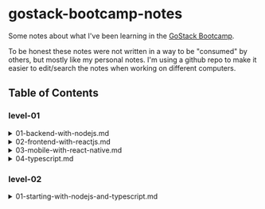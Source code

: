 # gostack-bootcamp-notes

Some notes about what I've been learning in the [GoStack Bootcamp](https://rocketseat.com.br/gostack).

To be honest these notes were not written in a way to be "consumed" by others, but mostly like my personal notes. I'm using a github repo to make it easier to edit/search the notes when working on different computers.

## Table of Contents


### level-01
<details><summary>01-backend-with-nodejs.md</summary><br>

- [Back-end With NodeJS](level-01/01-backend-with-nodejs.md)
    - [Node.js](level-01/01-backend-with-nodejs.md#nodejs)
    - [frameworks](level-01/01-backend-with-nodejs.md#frameworks)
    - [REST APIs](level-01/01-backend-with-nodejs.md#rest-apis)
    - [basic structure of a HTTP request](level-01/01-backend-with-nodejs.md#basic-structure-of-a-http-request)
    - [HTTP Codes](level-01/01-backend-with-nodejs.md#http-codes)
    - [ExpressJS](level-01/01-backend-with-nodejs.md#expressjs)
        - [getting HTTP data from `request`](level-01/01-backend-with-nodejs.md#getting-http-data-from-request)
            - [route parameter](level-01/01-backend-with-nodejs.md#route-parameter)
            - [query params](level-01/01-backend-with-nodejs.md#query-params)
            - [body properties](level-01/01-backend-with-nodejs.md#body-properties)
    - [nodemon](level-01/01-backend-with-nodejs.md#nodemon)
    - [CRUD](level-01/01-backend-with-nodejs.md#crud)
    - [middleware](level-01/01-backend-with-nodejs.md#middleware)
    - [CORS](level-01/01-backend-with-nodejs.md#cors)

</details>


<details><summary>02-frontend-with-reactjs.md</summary><br>

- [Front-end With ReactJS](level-01/02-frontend-with-reactjs.md)
    - [Concepts](level-01/02-frontend-with-reactjs.md#concepts)
        - [Declarative vs Imperative programming](level-01/02-frontend-with-reactjs.md#declarative-vs-imperative-programming)
        - [babel / webpack](level-01/02-frontend-with-reactjs.md#babel--webpack)
    - [Starting A React Project From Scratch](level-01/02-frontend-with-reactjs.md#starting-a-react-project-from-scratch)
        - [Configuring babel](level-01/02-frontend-with-reactjs.md#configuring-babel)
        - [Configuring webpack](level-01/02-frontend-with-reactjs.md#configuring-webpack)
        - [Source files](level-01/02-frontend-with-reactjs.md#source-files)
    - [Properties](level-01/02-frontend-with-reactjs.md#properties)
    - [State and Immutability](level-01/02-frontend-with-reactjs.md#state-and-immutability)
    - [Importing CSS and Images](level-01/02-frontend-with-reactjs.md#importing-css-and-images)
    - [`useEffect()`](level-01/02-frontend-with-reactjs.md#useeffect)

</details>


<details><summary>03-mobile-with-react-native.md</summary><br>

- [Mobile With Reach Native](level-01/03-mobile-with-react-native.md)
    - [Concepts](level-01/03-mobile-with-react-native.md#concepts)
    - [Syntax](level-01/03-mobile-with-react-native.md#syntax)
    - [Expo](level-01/03-mobile-with-react-native.md#expo)
    - [React Native Development Environment](level-01/03-mobile-with-react-native.md#react-native-development-environment)
    - [Starting a New Project](level-01/03-mobile-with-react-native.md#starting-a-new-project)
    - [Snippets](level-01/03-mobile-with-react-native.md#snippets)
        - [Hello World](level-01/03-mobile-with-react-native.md#hello-world)
        - [Example of `FlatList`](level-01/03-mobile-with-react-native.md#example-of-flatlist)

</details>


<details><summary>04-typescript.md</summary><br>

- [TypeScript](level-01/04-typescript.md)
    - [Why TypeScript?](level-01/04-typescript.md#why-typescript)
    - [Starting a TypeScript project](level-01/04-typescript.md#starting-a-typescript-project)
    - [Interface Examples](level-01/04-typescript.md#interface-examples)

</details>



### level-02
<details><summary>01-starting-with-nodejs-and-typescript.md</summary><br>

- [Starting With NodeJS and TypeScript](level-02/01-starting-with-nodejs-and-typescript.md)
    - [GoBarber layout](level-02/01-starting-with-nodejs-and-typescript.md#gobarber-layout)
    - [Project Structure](level-02/01-starting-with-nodejs-and-typescript.md#project-structure)
    - [EditorConfig, ESLint and Prettier](level-02/01-starting-with-nodejs-and-typescript.md#editorconfig-eslint-and-prettier)
        - [EditorConfig](level-02/01-starting-with-nodejs-and-typescript.md#editorconfig)
        - [ESLint](level-02/01-starting-with-nodejs-and-typescript.md#eslint)
            - [Node](level-02/01-starting-with-nodejs-and-typescript.md#node)
            - [ReactJS](level-02/01-starting-with-nodejs-and-typescript.md#reactjs)
            - [React Native](level-02/01-starting-with-nodejs-and-typescript.md#react-native)
        - [Prettier](level-02/01-starting-with-nodejs-and-typescript.md#prettier)
            - [Solving conflicts between ESLint and Prettier.](level-02/01-starting-with-nodejs-and-typescript.md#solving-conflicts-between-eslint-and-prettier)
    - [Debugging in VS Code](level-02/01-starting-with-nodejs-and-typescript.md#debugging-in-vs-code)
    - [Appointments](level-02/01-starting-with-nodejs-and-typescript.md#appointments)
    - [Validating Dates](level-02/01-starting-with-nodejs-and-typescript.md#validating-dates)
    - [Appointment Model](level-02/01-starting-with-nodejs-and-typescript.md#appointment-model)
    - [Creating Repositories](level-02/01-starting-with-nodejs-and-typescript.md#creating-repositories)
    - [Listing Appointments](level-02/01-starting-with-nodejs-and-typescript.md#listing-appointments)
    - [Working With Data - Data Transfer Object](level-02/01-starting-with-nodejs-and-typescript.md#working-with-data---data-transfer-object)
    - [The Services Pattern & SOLID](level-02/01-starting-with-nodejs-and-typescript.md#the-services-pattern--solid)
    - [My Own Personal Thoughts](level-02/01-starting-with-nodejs-and-typescript.md#my-own-personal-thoughts)
        - [`models/Appointment.ts`](level-02/01-starting-with-nodejs-and-typescript.md#modelsappointmentts)
        - [`repositories/AppointmentsRepository.ts`](level-02/01-starting-with-nodejs-and-typescript.md#repositoriesappointmentsrepositoryts)
        - [`services/CreateAppointmentService.ts`](level-02/01-starting-with-nodejs-and-typescript.md#servicescreateappointmentservicets)
        - [`routes/*`](level-02/01-starting-with-nodejs-and-typescript.md#routes)
        - [`server.ts`](level-02/01-starting-with-nodejs-and-typescript.md#serverts)

</details>


